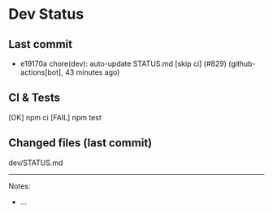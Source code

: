 # Dev Status

## Last commit
- e19170a chore(dev): auto-update STATUS.md [skip ci] (#829) (github-actions[bot], 43 minutes ago)
## CI & Tests
[OK] npm ci
[FAIL] npm test

## Changed files (last commit)
dev/STATUS.md

---
Notes:
- ...
